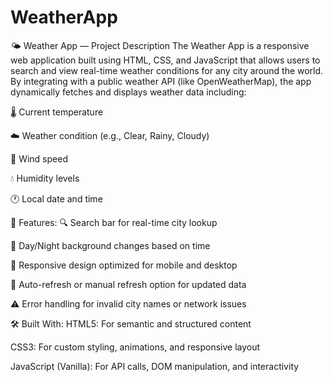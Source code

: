 # WeatherApp

🌤 Weather App — Project Description
The Weather App is a responsive web application built using HTML, CSS, and JavaScript that allows users to search and view real-time weather conditions for any city around the world. By integrating with a public weather API (like OpenWeatherMap), the app dynamically fetches and displays weather data including:

🌡 Current temperature

☁️ Weather condition (e.g., Clear, Rainy, Cloudy)

💨 Wind speed

💧 Humidity levels

🕐 Local date and time

🔧 Features:
🔍 Search bar for real-time city lookup

🌙 Day/Night background changes based on time

📱 Responsive design optimized for mobile and desktop

🔁 Auto-refresh or manual refresh option for updated data

⚠️ Error handling for invalid city names or network issues

🛠 Built With:
HTML5: For semantic and structured content

CSS3: For custom styling, animations, and responsive layout

JavaScript (Vanilla): For API calls, DOM manipulation, and interactivity
